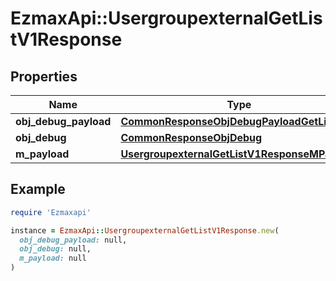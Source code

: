 # EzmaxApi::UsergroupexternalGetListV1Response

## Properties

| Name | Type | Description | Notes |
| ---- | ---- | ----------- | ----- |
| **obj_debug_payload** | [**CommonResponseObjDebugPayloadGetList**](CommonResponseObjDebugPayloadGetList.md) |  |  |
| **obj_debug** | [**CommonResponseObjDebug**](CommonResponseObjDebug.md) |  | [optional] |
| **m_payload** | [**UsergroupexternalGetListV1ResponseMPayload**](UsergroupexternalGetListV1ResponseMPayload.md) |  |  |

## Example

```ruby
require 'Ezmaxapi'

instance = EzmaxApi::UsergroupexternalGetListV1Response.new(
  obj_debug_payload: null,
  obj_debug: null,
  m_payload: null
)
```

